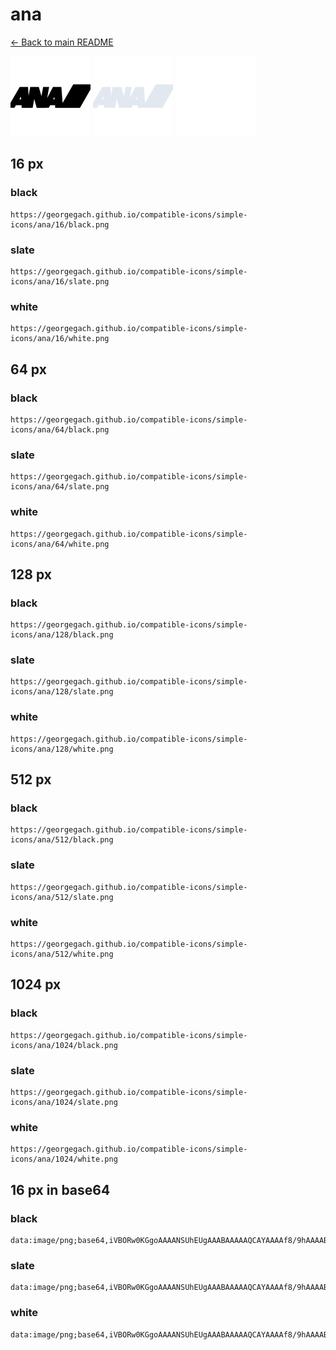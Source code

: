 # ana

[← Back to main README](../../README.md)


<img src="./128/black.png" width="128" alt="ana black icon" />
<img src="./128/slate.png" width="128" alt="ana slate icon" />
<img src="./128/white.png" width="128" alt="ana white icon" />

## 16 px

### black
```
https://georgegach.github.io/compatible-icons/simple-icons/ana/16/black.png
```

### slate
```
https://georgegach.github.io/compatible-icons/simple-icons/ana/16/slate.png
```

### white
```
https://georgegach.github.io/compatible-icons/simple-icons/ana/16/white.png
```

## 64 px

### black
```
https://georgegach.github.io/compatible-icons/simple-icons/ana/64/black.png
```

### slate
```
https://georgegach.github.io/compatible-icons/simple-icons/ana/64/slate.png
```

### white
```
https://georgegach.github.io/compatible-icons/simple-icons/ana/64/white.png
```

## 128 px

### black
```
https://georgegach.github.io/compatible-icons/simple-icons/ana/128/black.png
```

### slate
```
https://georgegach.github.io/compatible-icons/simple-icons/ana/128/slate.png
```

### white
```
https://georgegach.github.io/compatible-icons/simple-icons/ana/128/white.png
```

## 512 px

### black
```
https://georgegach.github.io/compatible-icons/simple-icons/ana/512/black.png
```

### slate
```
https://georgegach.github.io/compatible-icons/simple-icons/ana/512/slate.png
```

### white
```
https://georgegach.github.io/compatible-icons/simple-icons/ana/512/white.png
```

## 1024 px

### black
```
https://georgegach.github.io/compatible-icons/simple-icons/ana/1024/black.png
```

### slate
```
https://georgegach.github.io/compatible-icons/simple-icons/ana/1024/slate.png
```

### white
```
https://georgegach.github.io/compatible-icons/simple-icons/ana/1024/white.png
```

## 16 px in base64

### black
```
data:image/png;base64,iVBORw0KGgoAAAANSUhEUgAAABAAAAAQCAYAAAAf8/9hAAAABmJLR0QA/wD/AP+gvaeTAAAAtklEQVQ4je3QPUoDARQE4M8mjRaBYCmksjVHCDYpLMQD5AJewSKXSPAYVhZpLK0DsbNJRBtjWIOQjbo/Nm+bLU27A4/HG2bmwdBgbxz8w3OG03rAECNM0cczZjiO6eEKCzyhiy1acIgNErwjx0eEPKDEDgOM8RuaErcwCcESBb7jLvGDT6S4wWvwCb5wBBlegsxxj3V8yvAWgWmYq31ddXARpnN0MMcJ2ljhEZe1IgvcxW6wL/4A67M2KlRx8IoAAAAASUVORK5CYII=
```

### slate
```
data:image/png;base64,iVBORw0KGgoAAAANSUhEUgAAABAAAAAQCAYAAAAf8/9hAAAABmJLR0QA/wD/AP+gvaeTAAABB0lEQVQ4je3RPS8DcBzE8e/92yghWpo2QZp2sjJ4AdilvACzVyAWid0r8C5MBonZLGGzVIi0JNrGQ1Tb39mEUbr2s98NdzA2Mv038NBqrwxDy38K7lrdXdlHIc5TeB2lWymuHCopUbJZtYc7OfUbPXI3QjXBB9KEms3mdE+Tj8mEpT64KKttoi0y9yY2gB5SnYgtiT2jBCTMSXagqWPCOUMLXLHpW54RKlpRtd0VymGvIbaNsuAOVnYy87WfwrGX4Al5FmzEheAdGAiSSO8ggQ5BS5hPUCEiDsrl8ls2nOq1hfxZo9nZlCmG03XKRIWgIPv59SV/OTPfrf8eMomoLs6djvbf2I9vPfl3evQCGtEAAAAASUVORK5CYII=
```

### white
```
data:image/png;base64,iVBORw0KGgoAAAANSUhEUgAAABAAAAAQCAYAAAAf8/9hAAAABmJLR0QA/wD/AP+gvaeTAAAAz0lEQVQ4je3RPUoccBCG8WdBbJJCEEvBKm1yBEljuXiAXMArpPAShhzDysImpXUg6bZJRJt8oBLQJO76s8g/hYEUYusDwzDD+87ATD3yYCb3NeB59ezOALyqdqvDarOaVe+rtREvqu3qU/Wx2qguq+XwBBc4wxcs8A0zvPOHn9jCHq6HBt6GN0PwGTf4NWr4jXNc4TVORv8MP/A0zHE8mgsc4PvYNMfpGHg1zH/zTtVSNZ1MJgd4Wa1WH6r1aqX6Wh1V039ueVPt3/cBj/yHW1aJyqBTgfj3AAAAAElFTkSuQmCC
```


